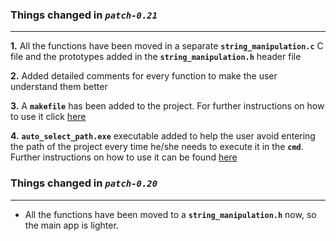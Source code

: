### Things changed in *`patch-0.21`*
---
   
   
__1.__ All the functions have been moved in a separate __`string_manipulation.c`__ C file and the prototypes added in the __`string_manipulation.h`__ header file  
  
__2.__ Added detailed comments for every function to make the user understand them better  
  
__3.__ A __`makefile`__ has been added to the project. For further instructions on how to use it click [here](https://github.com/Evohunt/Safe-String-Manipulation/blob/patch-0.21/instructions.md)  
  
__4.__ __`auto_select_path.exe`__ executable added to help the user avoid entering the path of the project every time he/she needs to execute it in the __`cmd`__. Further instructions on how to use it can be found [here](https://github.com/Evohunt/Safe-String-Manipulation/blob/patch-0.21/instructions.md)  
  
### Things changed in *`patch-0.20`*
---
   
   
* All the functions have been moved to a __`string_manipulation.h`__ now, so the main app is lighter.
  
